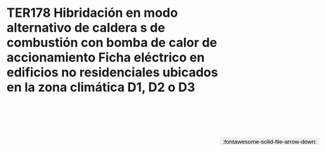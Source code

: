 
# TER178  Hibridación en modo alternativo de caldera s de combustión con bomba de calor de accionamiento Ficha eléctrico en edificios no residenciales ubicados en la zona climática D1, D2 o D3

<a href='../TER178  Hibridación en modo alternativo de caldera s de combustión con bomba de calor de accionamiento Ficha eléctrico en edificios no residenciales ubicados en la zona climática D1, D2 o D3.pdf' download>
<button class='md-button -primary' 
id='download-btn' style="position: fixed; top: 10%; right: 20px; 
        transform: translateY(-50%); z-index: 1000;  border: none; ">
:fontawesome-solid-file-arrow-down: 
</button>
</a>

<div 
    id='../TER178  Hibridación en modo alternativo de caldera s de combustión con bomba de calor de accionamiento Ficha eléctrico en edificios no residenciales ubicados en la zona climática D1, D2 o D3.pdf' 
    data-pdf-url='../TER178  Hibridación en modo alternativo de caldera s de combustión con bomba de calor de accionamiento Ficha eléctrico en edificios no residenciales ubicados en la zona climática D1, D2 o D3.pdf'
    style=' width: 100%; height: auto;overflow: auto;'>
</div>

